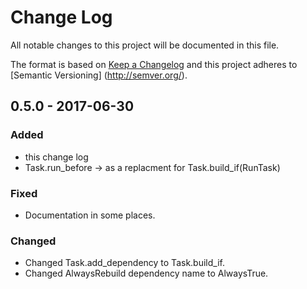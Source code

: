 # Change Log
All notable changes to this project will be documented in this file.

The format is based on [Keep a Changelog](http://keepachangelog.com/) and this project adheres to [Semantic Versioning]
(http://semver.org/).

## 0.5.0 - 2017-06-30
### Added
- this change log
- Task.run_before -> as a replacment for Task.build_if(RunTask)

### Fixed
- Documentation in some places.

### Changed
- Changed Task.add_dependency to Task.build_if.
- Changed AlwaysRebuild dependency name to AlwaysTrue.
